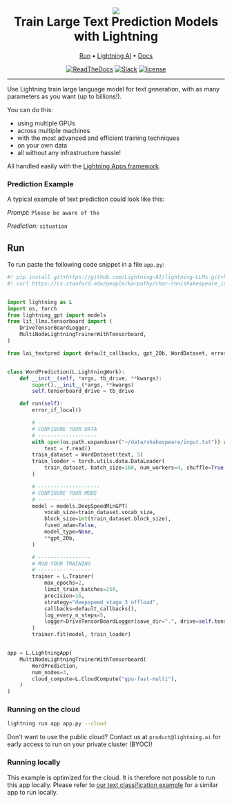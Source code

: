 <div align="center">
    <h1>
        <img src="https://lightningaidev.wpengine.com/wp-content/uploads/2023/01/Group-15.png">
        <br>
        Train Large Text Prediction Models with Lightning
        </br>
    </h1>

<div align="center">

<p align="center">
  <a href="#run">Run</a> •
  <a href="https://www.lightning.ai/">Lightning AI</a> •
  <a href="https://lightning.ai/lightning-docs/">Docs</a>
</p>

[![ReadTheDocs](https://readthedocs.org/projects/pytorch-lightning/badge/?version=stable)](https://lightning.ai/lightning-docs/)
[![Slack](https://img.shields.io/badge/slack-chat-green.svg?logo=slack)](https://www.pytorchlightning.ai/community)
[![license](https://img.shields.io/badge/License-Apache%202.0-blue.svg)](https://github.com/Lightning-AI/lightning/blob/master/LICENSE)

</div>
</div>

______________________________________________________________________

Use Lightning train large language model for text generation,
with as many parameters as you want (up to billions!).

You can do this:

- using multiple GPUs
- across multiple machines
- with the most advanced and efficient training techniques
- on your own data
- all without any infrastructure hassle!

All handled easily with the [Lightning Apps framework](https://lightning.ai/lightning-docs/).

### Prediction Example

A typical example of text prediction could look like this:

_Prompt:_ `Please be aware of the`

_Prediction_: `situation`

## Run

To run paste the following code snippet in a file `app.py`:

```python
#! pip install git+https://github.com/Lightning-AI/lightning-LLMs git+https://github.com/Lightning-AI/LAI-Text-Prediction-Component
#! curl https://cs.stanford.edu/people/karpathy/char-rnn/shakespeare_input.txt --create-dirs -o ${HOME}/data/shakespeare/input.txt -C -


import lightning as L
import os, torch
from lightning_gpt import models
from lit_llms.tensorboard import (
    DriveTensorBoardLogger,
    MultiNodeLightningTrainerWithTensorboard,
)

from lai_textpred import default_callbacks, gpt_20b, WordDataset, error_if_local


class WordPrediction(L.LightningWork):
    def __init__(self, *args, tb_drive, **kwargs):
        super().__init__(*args, **kwargs)
        self.tensorboard_drive = tb_drive

    def run(self):
        error_if_local()

        # -------------------
        # CONFIGURE YOUR DATA
        # -------------------
        with open(os.path.expanduser("~/data/shakespeare/input.txt")) as f:
            text = f.read()
        train_dataset = WordDataset(text, 5)
        train_loader = torch.utils.data.DataLoader(
            train_dataset, batch_size=160, num_workers=4, shuffle=True
        )

        # --------------------
        # CONFIGURE YOUR MODE
        # --------------------
        model = models.DeepSpeedMinGPT(
            vocab_size=train_dataset.vocab_size,
            block_size=int(train_dataset.block_size),
            fused_adam=False,
            model_type=None,
            **gpt_20b,
        )

        # -----------------
        # RUN YOUR TRAINING
        # -----------------
        trainer = L.Trainer(
            max_epochs=2,
            limit_train_batches=250,
            precision=16,
            strategy="deepspeed_stage_3_offload",
            callbacks=default_callbacks(),
            log_every_n_steps=5,
            logger=DriveTensorBoardLogger(save_dir=".", drive=self.tensorboard_drive),
        )
        trainer.fit(model, train_loader)


app = L.LightningApp(
    MultiNodeLightningTrainerWithTensorboard(
        WordPrediction,
        num_nodes=3,
        cloud_compute=L.CloudCompute("gpu-fast-multi"),
    )
)
```

### Running on the cloud

```bash
lightning run app app.py --cloud
```

Don't want to use the public cloud? Contact us at `product@lightning.ai` for early access to run on your private cluster (BYOC)!

### Running locally

This example is optimized for the cloud.
It is therefore not possible to run this app locally.
Please refer to [our text classification example](https://github.com/Lightning-AI/LAI-Text-Classification-Component)
for a similar app to run locally.
